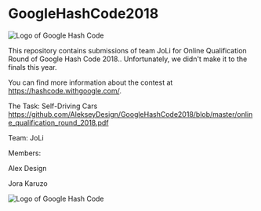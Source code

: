 # GoogleHashCode2018

![Logo of Google Hash Code](https://hashcode.withgoogle.com/resources/logo/hashcode_hero.png)

This repository contains submissions of team JoLi for Online Qualification Round of Google Hash Code 2018.. Unfortunately, we didn't make it to the finals this year.

You can find more information about the contest at https://hashcode.withgoogle.com/.

The Task: Self-Driving Cars
https://github.com/AlekseyDesign/GoogleHashCode2018/blob/master/online_qualification_round_2018.pdf

Team: JoLi

Members:

Alex Design

Jora Karuzo

![Logo of Google Hash Code](https://hashcode.withgoogle.com/resources/logo/hashcode_hero.png)
